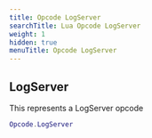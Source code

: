 ```yaml
---
title: Opcode LogServer
searchTitle: Lua Opcode LogServer
weight: 1
hidden: true
menuTitle: Opcode LogServer
---
```

## LogServer

This represents a LogServer opcode
```lua
Opcode.LogServer
```